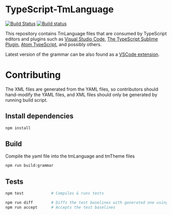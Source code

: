 # TypeScript-TmLanguage
[![Build Status](https://dev.azure.com/ms/TypeScript-TmLanguage/_apis/build/status/Microsoft.TypeScript-TmLanguage)](https://dev.azure.com/ms/TypeScript-TmLanguage/_build/latest?definitionId=15)
[![Build status](https://travis-ci.org/Microsoft/TypeScript-TmLanguage.svg?branch=master)](https://travis-ci.org/Microsoft/TypeScript-TmLanguage)

This repository contains TmLanguage files that are consumed by TypeScript editors and plugins such as [Visual Studio Code](https://github.com/Microsoft/vscode), [The TypeScript Sublime Plugin](https://github.com/Microsoft/TypeScript-Sublime-Plugin), [Atom TypeScript](https://github.com/TypeStrong/atom-typescript), and possibly others.

Latest version of the grammar can be also found as a [VSCode extension](https://marketplace.visualstudio.com/items?itemName=ms-vscode.typescript-javascript-grammar).

# Contributing

The XML files are generated from the YAML files, so contributors should hand-modify the YAML files, and XML files should only be generated by running build script.

## Install dependencies
``` sh
npm install
```

## Build

Compile the yaml file into the tmLanguage and tmTheme files

``` sh
npm run build:grammar
```

## Tests

``` sh
npm test            # Compiles & runs tests

npm run diff        # Diffs the test baselines with generated one using tool set in environment variable DIFF
npm run accept      # Accepts the test baselines
```
